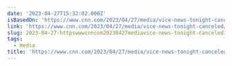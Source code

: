 ```yaml
---
date: '2023-04-27T15:32:02.000Z'
isBasedOn: 'https://www.cnn.com/2023/04/27/media/vice-news-tonight-canceled/index.html'
link: 'https://www.cnn.com/2023/04/27/media/vice-news-tonight-canceled/index.html'
slug: 2023-04-27-httpswwwcnncom20230427mediavice-news-tonight-canceledindexhtml
tags:
  - media
title: 'https://www.cnn.com/2023/04/27/media/vice-news-tonight-canceled/index.html'
---
```


